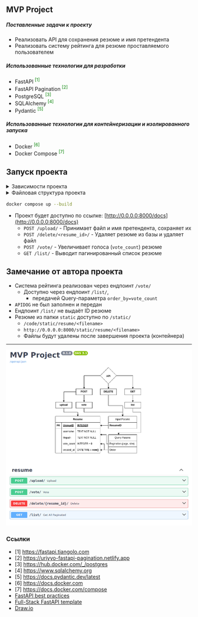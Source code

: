 ## MVP Project
<h5>Поставленные задачи к проекту</h5>
<ul>
  <li>Реализовать API для сохранения резюме и имя претендента</li>
  <li>Реализовать систему рейтинга для резюме проставляемого пользователем</li>
</ul>

<h5>Использованные технологии для разработки</h5>
<ul>
  <li>FastAPI <sup style="color: green;">[1]</sup></li>
  <li>FastAPI Pagination <sup style="color: green;">[2]</sup></li>
  <li>PostgreSQL <sup style="color: green;">[3]</sup></li>
  <li>SQLAlchemy <sup style="color: green;">[4]</sup></li>
  <li>Pydantic <sup style="color: green;">[5]</sup></li>
</ul>

<h5>Использованные технологии для контейнеризации и изолированного запуска</h5>
<ul>
  <li>Docker <sup style="color: green;">[6]</sup></li>
  <li>Docker Compose <sup style="color: green;">[7]</sup></li>
</ul>

## Запуск проекта
<details>
<summary>Зависимости проекта</summary>
<pre>
docker --version        # Docker version 27.2.1, build 9e34c9b
poetry -V               # Poetry (version 1.8.3)
poetry run python -V    # Python 3.11.6
</pre>
</details>

<details>
<summary>Файловая структура проекта</summary>
<pre>
tree -a -I "__pycache__|__init__.py|.idea" --dirsfirst
.
├── data
│   ├── api.png
│   └── ProjectStructure.drawio
├── secret
│   ├── .env-backend
│   └── .env-postgresql
├── src
│   ├── resume
│   │   ├── crud.py
│   │   ├── enums.py
│   │   ├── models.py
│   │   ├── router.py
│   │   ├── schemas.py
│   │   └── utils.py
│   ├── config.py
│   ├── database.py
│   ├── dependencies.py
│   ├── lifespan.py
│   └── main.py
├── static
│   ├── docs
│   │   └── ProjectStructure.drawio.png
│   └── resume
├── docker-compose.yml
├── Dockerfile
├── main.py
├── poetry.lock
├── pyproject.toml
├── README.md
└── md5sum(Task.txt) -> 425f4ea9633ec41cc120f1b236c4fcf0
</pre>
</details>

```bash
docker compose up --build
```
- Проект будет доступно по ссылке: [http://0.0.0.0:8000/docs](http://0.0.0.0:8000/docs)
  - `POST /upload/` - Принимает файл и имя претендента, сохраняет их
  - `POST /delete/<resume_id>/` - Удаляет резюме из базы и удаляет файл
  - `POST /vote/` - Увеличивает голоса (`vote_count`) резюме
  - `GET /list/` - Выводит пагинированный список резюме

## Замечание от автора проекта
- Система рейтинга реализован через ендпоинт `/vote/`
  - Доступно через ендпоинт `/list/`,
    - передачей Query-параметра `order_by=vote_count`
- `APIDOG` не был заполнен и передан
- Ендпоинт `/list/` не выдаёт ID резюме
- Резюме из папки `static` доступно по `/static/`
  - `/code/static/resume/<filename>`
  - `http://0.0.0.0:8000/static/resume/<filename>`
  - Файлы будут удалены после завершения проекта (контейнера)

---
<p align="center"><img src="./data/api.png" /></p>

### Ссылки
- [1] https://fastapi.tiangolo.com
- [2] https://uriyyo-fastapi-pagination.netlify.app
- [3] https://hub.docker.com/_/postgres
- [4] https://www.sqlalchemy.org
- [5] https://docs.pydantic.dev/latest
- [6] https://docs.docker.com
- [7] https://docs.docker.com/compose
- [FastAPI best practices](https://github.com/zhanymkanov/fastapi-best-practices)
- [Full-Stack FastAPI template](https://github.com/fastapi/full-stack-fastapi-template)
- [Draw.io](https://www.drawio.com/doc)
